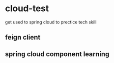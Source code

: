# cloud-test
get used to spring cloud to prectice tech skill



## feign client


## spring cloud component learning
